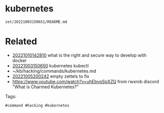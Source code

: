 # kubernetes

` zet/20221003150651/README.md `

# Related

- [20221010142810](/zet/20221010142810/README.md) what is the right and secure way to develop with docker
- [20221003150650](/zet/20221003150650/README.md) kubernetes kubectl
- ~/kb/hacking/commands/kubernetes.md
- [20221005200242](/zet/20221005200242/README.md) empty zettels to fix
- https://www.youtube.com/watch?v=uhEbvpSpXZQ from rwxrob discord "What is Charmed Kubernetes?"

Tags:

    #command #hacking #kubernetes 
